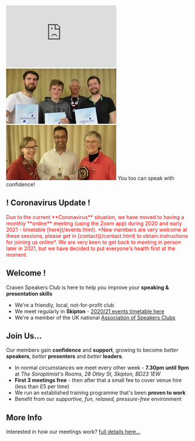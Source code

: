 
<p>
  <iframe src="https://player.vimeo.com/video/297194284" width="300"
   height="169" frameborder="0" webkitallowfullscreen mozallowfullscreen 
   allowfullscreen></iframe>
  <img src="/assets/images/members.jpg">
  <img src="/assets/images/members2.jpg">
  <span class="showable">You too can speak with confidence!</span>
</p>

## ! Coronavirus Update !

<span style="color:red;">
Due to the current **Coronavirus** situation, we have moved to having a monthly **online** meeting (using the Zoom app) during 2020 and early 2021 - timetable [here](/events.html). *New members are very welcome at these  sessions, please get in [contact](/contact.html) to obtain instructions for joining us online*. We are very keen to get back to meeting in person later in 2021, but we have decided to put everyone's health first at the moment. 
</span>

## Welcome !

Craven Speakers Club is here to help _you_ improve your **speaking & presentation skills**

- We're a friendly, local, not-for-profit club
- We meet regularly in **Skipton** - [2020/21 events timetable here](/events.html)
- We're a member of the UK national [Association of Speakers Clubs](https://the-asc.org.uk/)

## Join Us...

Our members gain **confidence** and **support**, growing to become _better_ **speakers**,
_better_ **presenters** and _better_ **leaders**.

- In normal circumstances we meet every other week - **7.30pm until 9pm** at _The Soroptimist's Rooms, 28 Otley St, Skipton, BD23 1EW_
- **First 3 meetings free** - then after that a small fee to cover venue hire (less than £5 per time)
- We run an established training programme that's been **proven to work**
- Benefit from our _supportive, fun, relaxed, pressure-free_ environment

## More Info

Interested in how our meetings work? [full details here...](/moreinfo.html)
